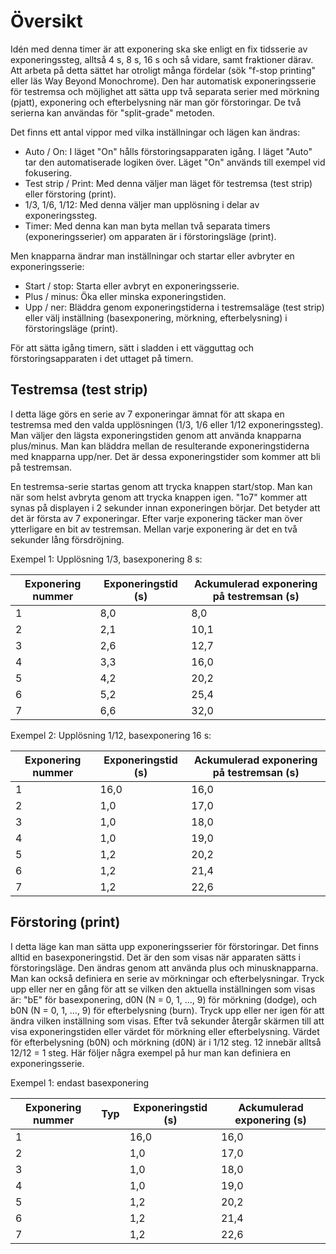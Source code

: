 # Översikt

Idén med denna timer är att exponering ska ske enligt en fix tidsserie av exponeringssteg, alltså 4 s, 8 s, 16 s och så vidare, samt fraktioner därav. Att arbeta på detta sättet har otroligt många fördelar (sök "f-stop printing" eller läs Way Beyond Monochrome). Den har automatisk exponeringsserie för testremsa och möjlighet att sätta upp två separata serier med mörkning (pjatt), exponering och efterbelysning när man gör förstoringar. De två serierna kan användas för "split-grade" metoden.

Det finns ett antal vippor med vilka inställningar och lägen kan ändras:

* Auto / On: I läget "On" hålls förstoringsapparaten igång. I läget "Auto" tar den automatiserade logiken över. Läget "On" används till exempel vid fokusering.
* Test strip / Print: Med denna väljer man läget för testremsa (test strip) eller förstoring (print).
* 1/3, 1/6, 1/12: Med denna väljer man upplösning i delar av exponeringssteg.
* Timer: Med denna kan man byta mellan två separata timers (exponeringsserier) om apparaten är i förstoringsläge (print).

Men knapparna ändrar man inställningar och startar eller avbryter en exponeringsserie:

* Start / stop: Starta eller avbryt en exponeringsserie.
* Plus / minus: Öka eller minska exponeringstiden.
* Upp / ner: Bläddra genom exponeringstiderna i testremsaläge (test strip) eller välj inställning (basexponering, mörkning, efterbelysning) i förstoringsläge (print).

För att sätta igång timern, sätt i sladden i ett vägguttag och förstoringsapparaten i det uttaget på timern.

## Testremsa (test strip)

I detta läge görs en serie av 7 exponeringar ämnat för att skapa en testremsa med den valda upplösningen (1/3, 1/6 eller 1/12 exponeringssteg). Man väljer den lägsta exponeringstiden genom att använda knapparna plus/minus. Man kan bläddra mellan de resulterande exponeringstiderna med knapparna upp/ner. Det är dessa exponeringstider som kommer att bli på testremsan.

En testremsa-serie startas genom att trycka knappen start/stop. Man kan när som helst avbryta genom att trycka knappen igen. "1o7" kommer att synas på displayen i 2 sekunder innan exponeringen börjar. Det betyder att det är första av 7 exponeringar. Efter varje exponering täcker man över ytterligare en bit av testremsan. Mellan varje exponering är det en två sekunder lång försdröjning.

Exempel 1: Upplösning 1/3, basexponering 8 s:

| Exponering nummer | Exponeringstid (s) | Ackumulerad exponering på testremsan (s) |
|-------------------|--------------------|------------------------------------------|
| 1                 | 8,0                | 8,0                                      |
| 2                 | 2,1                | 10,1                                     |
| 3                 | 2,6                | 12,7                                     |
| 4                 | 3,3                | 16,0                                     |
| 5                 | 4,2                | 20,2                                     |
| 6                 | 5,2                | 25,4                                     |
| 7                 | 6,6                | 32,0                                     |

Exempel 2: Upplösning 1/12, basexponering 16 s:

| Exponering nummer | Exponeringstid (s) | Ackumulerad exponering på testremsan (s) |
|-------------------|--------------------|------------------------------------------|
| 1                 | 16,0               | 16,0                                     |
| 2                 | 1,0                | 17,0                                     |
| 3                 | 1,0                | 18,0                                     |
| 4                 | 1,0                | 19,0                                     |
| 5                 | 1,2                | 20,2                                     |
| 6                 | 1,2                | 21,4                                     |
| 7                 | 1,2                | 22,6                                     |

## Förstoring (print)

I detta läge kan man sätta upp exponeringsserier för förstoringar. Det finns alltid en basexponeringstid. Det är den som visas när apparaten sätts i förstoringsläge. Den ändras genom att använda plus och minusknapparna. Man kan också definiera en serie av mörkningar och efterbelysningar. Tryck upp eller ner en gång för att se vilken den aktuella inställningen som visas är: "bE" för basexponering, d0N (N = 0, 1, ..., 9) för mörkning (dodge), och b0N (N = 0, 1, ..., 9) för efterbelysning (burn). Tryck upp eller ner igen för att ändra vilken inställning som visas. Efter två sekunder återgår skärmen till att visa exponeringstiden eller värdet för mörkning eller efterbelysning. Värdet för efterbelysning (b0N) och mörkning (d0N) är i 1/12 steg. 12 innebär alltså 12/12 = 1 steg. Här följer några exempel på hur man kan definiera en exponeringsserie.

Exempel 1: endast basexponering

| Exponering nummer | Typ| Exponeringstid (s)  | Ackumulerad exponering (s) |
|-------------------|----|---------------------|----------------------------|
| 1                 |    | 16,0                | 16,0                       |
| 2                 |    | 1,0                 | 17,0                       |
| 3                 |    | 1,0                 | 18,0                       |
| 4                 |    | 1,0                 | 19,0                       |
| 5                 |    | 1,2                 | 20,2                       |
| 6                 |    | 1,2                 | 21,4                       |
| 7                 |    | 1,2                 | 22,6                       |
